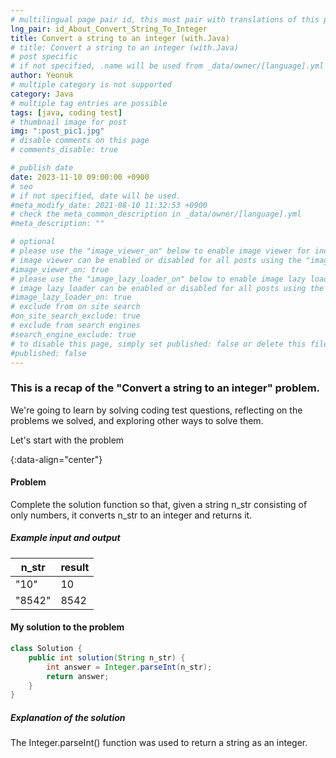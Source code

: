 ```yaml
---
# multilingual page pair id, this must pair with translations of this page. (This name must be unique)
lng_pair: id_About_Convert_String_To_Integer
title: Convert a string to an integer (with.Java)
# title: Convert a string to an integer (with.Java)
# post specific
# if not specified, .name will be used from _data/owner/[language].yml
author: Yeonuk
# multiple category is not supported
category: Java
# multiple tag entries are possible
tags: [java, coding test]
# thumbnail image for post
img: ":post_pic1.jpg"
# disable comments on this page
# comments_disable: true

# publish date
date: 2023-11-10 09:00:00 +0900
# seo
# if not specified, date will be used.
#meta_modify_date: 2021-08-10 11:32:53 +0900
# check the meta_common_description in _data/owner/[language].yml
#meta_description: ""

# optional
# please use the "image_viewer_on" below to enable image viewer for individual pages or posts (_posts/ or [language]/_posts folders).
# image viewer can be enabled or disabled for all posts using the "image_viewer_posts: true" setting in _data/conf/main.yml.
#image_viewer_on: true
# please use the "image_lazy_loader_on" below to enable image lazy loader for individual pages or posts (_posts/ or [language]/_posts folders).
# image lazy loader can be enabled or disabled for all posts using the "image_lazy_loader_posts: true" setting in _data/conf/main.yml.
#image_lazy_loader_on: true
# exclude from on site search
#on_site_search_exclude: true
# exclude from search engines
#search_engine_exclude: true
# to disable this page, simply set published: false or delete this file
#published: false
---
```


<!-- outline-start -->

### This is a recap of the "Convert a string to an integer" problem.

We're going to learn by solving coding test questions, reflecting on the problems we solved, and exploring other ways to solve them.

Let's start with the problem

{:data-align="center"}

<!-- outline-end -->

#### Problem

Complete the solution function so that, given a string n_str consisting of only numbers, it converts n_str to an integer and returns it.

##### Example input and output

| n_str  | result |
| ------ | ------ |
| "10"   | 10     |
| "8542" | 8542   |

#### My solution to the problem

```java
class Solution {
    public int solution(String n_str) {
        int answer = Integer.parseInt(n_str);
        return answer;
    }
}
```

##### Explanation of the solution

The Integer.parseInt() function was used to return a string as an integer.
